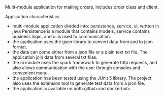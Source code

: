 Multi-module application for making orders, includes order class and client.

Application characteristics:
- multi-module application divided into: persistence, service, ui, written in java
Persistence is a module that contains models, service contains business logic, and ui is used to communication.
- the application uses the gson library to convert data from and to json format.
- the data can come either from a json file or a plain text txt file.
The application join data from several txt files.
- the ui module uses the spark framework to generate http requests, 
and also allows communication with the user through consoles and convenient menu.
- the application has been tested using the JUnit 5 library. 
The project also uses the extension tool to generate test data from a json file.
- the application is available on both github and dockerhub:.